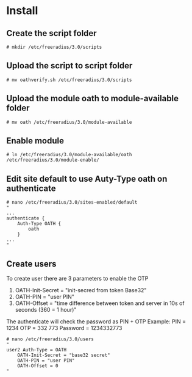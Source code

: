 # Install
## Create the script folder
```
# mkdir /etc/freeradius/3.0/scripts
```
## Upload the script to script folder
```
# mv oathverify.sh /etc/freeradius/3.0/scripts
```
## Upload the module oath to module-available folder
```
# mv oath /etc/freeradius/3.0/module-available
```
## Enable module
```
# ln /etc/freeradius/3.0/module-available/oath /etc/freeradius/3.0/module-enable/
```

## Edit site default to use Auty-Type oath on authenticate
```
# nano /etc/freeradius/3.0/sites-enabled/default
"
...
authenticate {
	Auth-Type OATH {
		oath
	}
...
"
```
## Create users
To create user there are 3 parameters to enable the OTP

 1. OATH-Init-Secret = "init-secred from token Base32"
 2. OATH-PIN = "user PIN"
 3. OATH-Offset = "time difference between token and server in 10s of seconds (360 = 1 hour)"

The authenticate will check the password as PIN + OTP
Example:
PIN = 1234
OTP = 332 773
Password = 1234332773
```
# nano /etc/freeradius/3.0/users
"
user2 Auth-Type = OATH
	OATH-Init-Secret = "base32 secret"
	OATH-PIN = "user PIN"
	OATH-Offset = 0
"
```
